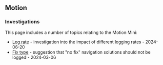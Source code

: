 ## Motion

### Investigations

This page includes a number of topics relating to the Motion Mini:

- [Log rate](rate/README.md) - investigation into the impact of different logging rates - 2024-06-20
- [Fix type](fix/README.md) - suggestion that "no fix" navigation solutions should not be logged - 2024-03-06
